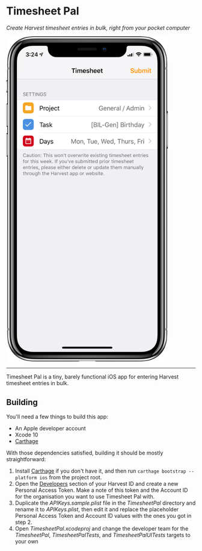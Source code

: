 # Timesheet Pal

_Create Harvest timesheet entries in bulk, right from your pocket computer_

<img src="https://raw.githubusercontent.com/rhysforyou/TimesheetPal/master/Media/Screenshot.png" width="430" />

---

Timesheet Pal is a tiny, barely functional iOS app for entering Harvest timesheet entries in bulk.

## Building

You'll need a few things to build this app:

- An Apple developer account
- Xcode 10
- [Carthage](https://github.com/Carthage/Carthage)

With those dependencies satisfied, building it should be mostly straightforward:

1. Install [Carthage](https://github.com/Carthage/Carthage) if you don't have it, and then run `carthage bootstrap --platform ios` from the project root.
2. Open the [Developers](https://id.getharvest.com/developers) section of your Harvest ID and create a new Personal Access Token. Make a note of this token and the Account ID for the organisation you want to use Timesheet Pal with.
3. Duplicate the _APIKeys.sample.plist_ file in the _TimesheetPal_ directory and rename it to _APIKeys.plist_, then edit it and replace the placeholder Personal Access Token and Account ID values with the ones you got in step 2.
4. Open _TimesheetPal.xcodeproj_ and change the developer team for the _TimesheetPal_, _TimesheetPalTests_, and _TimesheetPalUITests_ targets to your own
